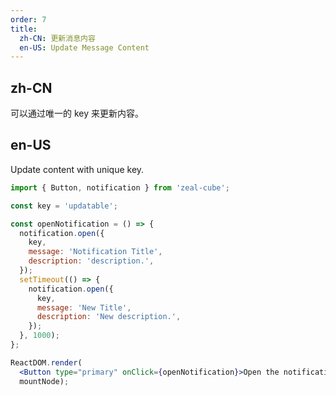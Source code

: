 ```yaml
---
order: 7
title:
  zh-CN: 更新消息内容
  en-US: Update Message Content
---
```


## zh-CN

可以通过唯一的 key 来更新内容。

## en-US

Update content with unique key.

````jsx
import { Button, notification } from 'zeal-cube';

const key = 'updatable';

const openNotification = () => {
  notification.open({
    key,
    message: 'Notification Title',
    description: 'description.',
  });
  setTimeout(() => {
    notification.open({
      key,
      message: 'New Title',
      description: 'New description.',
    });
  }, 1000);
};

ReactDOM.render(
  <Button type="primary" onClick={openNotification}>Open the notification box</Button>,
  mountNode);
````
